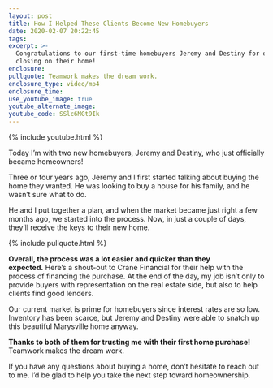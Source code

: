 ```yaml
---
layout: post
title: How I Helped These Clients Become New Homebuyers
date: 2020-02-07 20:22:45
tags:
excerpt: >-
  Congratulations to our first-time homebuyers Jeremy and Destiny for officially
  closing on their home!
enclosure:
pullquote: Teamwork makes the dream work.
enclosure_type: video/mp4
enclosure_time:
use_youtube_image: true
youtube_alternate_image:
youtube_code: SSlc6MGt9Ik
---
```


{% include youtube.html %}

Today I’m with two new homebuyers, Jeremy and Destiny, who just officially became homeowners\!&nbsp;

Three or four years ago, Jeremy and I first started talking about buying the home they wanted. He was looking to buy a house for his family, and he wasn’t sure what to do.

He and I put together a plan, and when the market became just right a few months ago, we started into the process. Now, in just a couple of days, they’ll receive the keys to their new home.

{% include pullquote.html %}

**Overall, the process was a lot easier and quicker than they expected.**&nbsp;Here’s a shout-out to Crane Financial for their help with the process of financing the purchase. At the end of the day, my job isn’t only to provide buyers with representation on the real estate side, but also to help clients find good lenders.

Our current market is prime for homebuyers since interest rates are so low. Inventory has been scarce, but Jeremy and Destiny were able to snatch up this beautiful Marysville home anyway.

**Thanks to both of them for trusting me with their first home purchase\!** Teamwork makes the dream work.

If you have any questions about buying a home, don’t hesitate to reach out to me. I’d be glad to help you take the next step toward homeownership.

&nbsp;